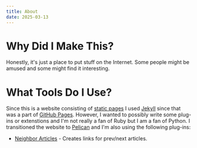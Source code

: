 ```yaml
---
title: About
date: 2025-03-13
---
```

Why Did I Make This?
====================
Honestly, it's just a place to put stuff on the Internet. Some people might be amused and some
might find it interesting.

What Tools Do I Use?
====================
Since this is a website consisting of [static pages][1] I used [Jekyll][2] since that was a part of 
[GitHub Pages][3]. However, I wanted to possibly write some plug-ins or extenstions and I'm not
really a fan of Ruby
but I am a fan of Python. I transitioned the website to [Pelican]() and I'm also using the
following plug-ins:

* [Neighbor Articles][4] - Creates links for prev/next articles.


[1]: https://en.wikipedia.org/wiki/Static_web_page
[2]: https://jekyllrb.com
[3]: https://pages.github.com
[4]: https://github.com/pelican-plugins/neighbors
